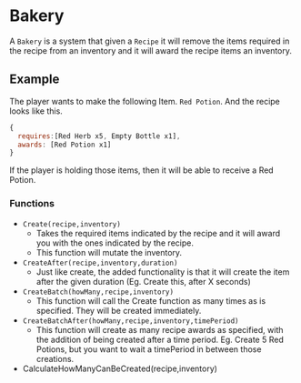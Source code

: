 # Bakery

A `Bakery` is a system that given a `Recipe` it will remove the items required in the recipe from an inventory and it will award the recipe items an inventory.

## Example

The player wants to make the following Item. `Red Potion`. And the recipe looks like this.

```javascript
{
  requires:[Red Herb x5, Empty Bottle x1],
  awards: [Red Potion x1]
}
```

If the player is holding those items, then it will be able to receive a Red Potion.

### Functions

* `Create(recipe,inventory)`
  * Takes the required items indicated by the recipe and it will award you with the ones indicated by the recipe.
  * This function will mutate the inventory.
* `CreateAfter(recipe,inventory,duration)`
  * Just like create, the added functionality is that it will create the item after the given duration \(Eg. Create this, after X seconds\)
* `CreateBatch(howMany,recipe,inventory)`
  * This function will call the Create function as many times as is specified. They will be created immediately.
* `CreateBatchAfter(howMany,recipe,inventory,timePeriod)`
  * This function will create as many recipe awards as specified, with the addition of being created after a time period. Eg. Create 5 Red Potions, but you want to wait a timePeriod in between those creations.
* CalculateHowManyCanBeCreated\(recipe,inventory\) 

